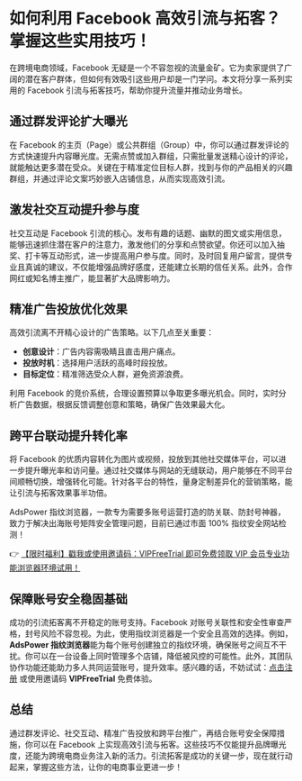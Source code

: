 # 如何利用 Facebook 高效引流与拓客？掌握这些实用技巧！

在跨境电商领域，Facebook 无疑是一个不容忽视的流量金矿。它为卖家提供了广阔的潜在客户群体，但如何有效吸引这些用户却是一门学问。本文将分享一系列实用的 Facebook 引流与拓客技巧，帮助你提升流量并推动业务增长。

## 通过群发评论扩大曝光

在 Facebook 的主页（Page）或公共群组（Group）中，你可以通过群发评论的方式快速提升内容曝光度。无需点赞或加入群组，只需批量发送精心设计的评论，就能触达更多潜在受众。关键在于精准定位目标人群，找到与你的产品相关的兴趣群组，并通过评论文案巧妙嵌入店铺信息，从而实现高效引流。

## 激发社交互动提升参与度

社交互动是 Facebook 引流的核心。发布有趣的话题、幽默的图文或实用信息，能够迅速抓住潜在客户的注意力，激发他们的分享和点赞欲望。你还可以加入抽奖、打卡等互动形式，进一步提高用户参与度。同时，及时回复用户留言，提供专业且真诚的建议，不仅能增强品牌好感度，还能建立长期的信任关系。此外，合作网红或知名博主推广，能显著扩大品牌影响力。

## 精准广告投放优化效果

高效引流离不开精心设计的广告策略。以下几点至关重要：

- **创意设计**：广告内容需吸睛且直击用户痛点。
- **投放时机**：选择用户活跃的高峰时段投放。
- **目标定位**：精准筛选受众人群，避免资源浪费。

利用 Facebook 的竞价系统，合理设置预算以争取更多曝光机会。同时，实时分析广告数据，根据反馈调整创意和策略，确保广告效果最大化。

## 跨平台联动提升转化率

将 Facebook 的优质内容转化为图片或视频，投放到其他社交媒体平台，可以进一步提升曝光率和访问量。通过社交媒体与网站的无缝联动，用户能够在不同平台间顺畅切换，增强转化可能。针对各平台的特性，量身定制差异化的营销策略，能让引流与拓客效果事半功倍。

AdsPower 指纹浏览器，一款专为需要多账号运营打造的防关联、防封号神器，致力于解决出海账号矩阵安全管理问题，目前已通过市面 100% 指纹安全网站检测！

👉 [【限时福利】戳我或使用邀请码：VIPFreeTrial 即可免费领取 VIP 会员专业功能浏览器环境试用！](https://bit.ly/adspower_free)

## 保障账号安全稳固基础

成功的引流拓客离不开稳定的账号支持。Facebook 对账号关联性和安全性审查严格，封号风险不容忽视。为此，使用指纹浏览器是一个安全且高效的选择。例如，**AdsPower 指纹浏览器**能为每个账号创建独立的指纹环境，确保账号之间互不干扰。你可以在一台设备上同时管理多个店铺，降低被风控的可能性。此外，其团队协作功能还能助力多人共同运营账号，提升效率。感兴趣的话，不妨试试：[点击注册](https://bit.ly/adspower_free) 或使用邀请码 **VIPFreeTrial** 免费体验。

## 总结

通过群发评论、社交互动、精准广告投放和跨平台推广，再结合账号安全保障措施，你可以在 Facebook 上实现高效引流与拓客。这些技巧不仅能提升品牌曝光度，还能为跨境电商业务注入新的活力。引流拓客是成功的关键一步，现在就行动起来，掌握这些方法，让你的电商事业更进一步！